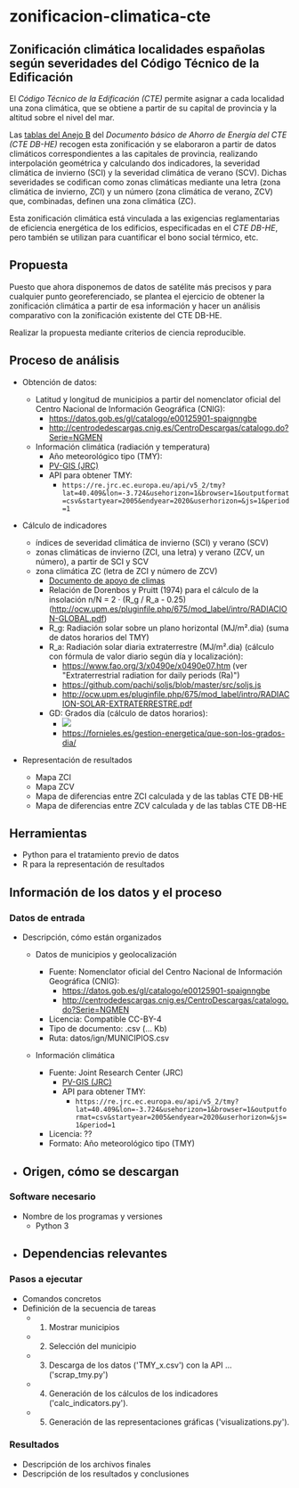 # zonificacion-climatica-cte

## Zonificación climática localidades españolas según severidades del Código Técnico de la Edificación

El *Código Técnico de la Edificación (CTE)* permite asignar a cada localidad una zona climática, que se obtiene a partir de su capital de provincia y la altitud sobre el nivel del mar.

Las [tablas del Anejo B](https://www.codigotecnico.org/pdf/Documentos/HE/DccHE.pdf) del *Documento básico de Ahorro de Energía del CTE (CTE DB-HE)* recogen esta zonificación y se elaboraron a partir de datos climáticos correspondientes a las capitales de provincia, realizando interpolación geométrica y calculando dos indicadores, la severidad climática de invierno (SCI) y la severidad climática de verano (SCV). Dichas severidades se codifican como zonas climáticas mediante una letra (zona climática de invierno, ZCI) y un número (zona climática de verano, ZCV) que, combinadas, definen una zona climática (ZC).

Esta zonificación climática está vinculada a las exigencias reglamentarias de eficiencia energética de los edificios, especificadas en el *CTE DB-HE*, pero también se utilizan para cuantificar el bono social térmico, etc.

## Propuesta

Puesto que ahora disponemos de datos de satélite más precisos y para cualquier punto georeferenciado, se plantea el ejercicio de obtener la zonificación climática a partir de esa información y hacer un análisis comparativo con la zonificación existente del CTE DB-HE.

Realizar la propuesta mediante criterios de ciencia reproducible.

## Proceso de análisis

- Obtención de datos:
  - Latitud y longitud de municipios a partir del nomenclator oficial del Centro Nacional de Información Geográfica (CNIG):
    - https://datos.gob.es/gl/catalogo/e00125901-spaignngbe
    - http://centrodedescargas.cnig.es/CentroDescargas/catalogo.do?Serie=NGMEN
  - Información climática (radiación y temperatura)
    - Año meteorológico tipo (TMY):
    - [PV-GIS (JRC)](https://re.jrc.ec.europa.eu/pvg_tools/en/)
    - API para obtener TMY:
      - `https://re.jrc.ec.europa.eu/api/v5_2/tmy?lat=40.409&lon=-3.724&usehorizon=1&browser=1&outputformat=csv&startyear=2005&endyear=2020&userhorizon=&js=1&period=1`
- Cálculo de indicadores
  - índices de severidad climática de invierno (SCI) y verano (SCV)
  - zonas climáticas de invierno (ZCI, una letra) y verano (ZCV, un número), a partir de SCI y SCV
  - zona climática ZC (letra de ZCI y número de ZCV)
    - [Documento de apoyo de climas](https://www.codigotecnico.org/pdf/Documentos/HE/20170202-DOC-DB-HE-0-Climas%20de%20referencia.pdf)
    - Relación de Dorenbos y Pruitt (1974) para el cálculo de la insolación n/N = 2 · (R_g / R_a - 0.25) (http://ocw.upm.es/pluginfile.php/675/mod_label/intro/RADIACION-GLOBAL.pdf)
    - R_g: Radiación solar sobre un plano horizontal (MJ/m².dia) (suma de datos horarios del TMY)
    - R_a: Radiación solar diaria extraterrestre (MJ/m².dia) (cálculo con fórmula de valor diario según día y localización):
      - https://www.fao.org/3/x0490e/x0490e07.htm (ver "Extraterrestrial radiation for daily periods (Ra)")
      - https://github.com/pachi/soljs/blob/master/src/soljs.js
      - http://ocw.upm.es/pluginfile.php/675/mod_label/intro/RADIACION-SOLAR-EXTRATERRESTRE.pdf
    - GD: Grados día (cálculo de datos horarios):
      - <img src="https://render.githubusercontent.com/render/math?math=GD_{T_b} = \sum {{T_b - T_{ah}} \over 24} \cdot \left\lfloor T_b > T_{ah} \right\rfloor">
      <!-- GD_Tb = Sum( ((Tb - Tah) / 24) si Tb > Tah, o 0 si Tb <= Tah). -->
      - https://fornieles.es/gestion-energetica/que-son-los-grados-dia/
      
- Representación de resultados
  - Mapa ZCI
  - Mapa ZCV
  - Mapa de diferencias entre ZCI calculada y de las tablas CTE DB-HE
  - Mapa de diferencias entre ZCV calculada y de las tablas CTE DB-HE

## Herramientas

- Python para el tratamiento previo de datos
- R para la representación de resultados

## Información de los datos y el proceso

### Datos de entrada

- Descripción, cómo están organizados

    - Datos de municipios y geolocalización
        - Fuente: Nomenclator oficial del Centro Nacional de Información Geográfica (CNIG):
            - https://datos.gob.es/gl/catalogo/e00125901-spaignngbe
            - http://centrodedescargas.cnig.es/CentroDescargas/catalogo.do?Serie=NGMEN
        - Licencia: Compatible CC-BY-4
        - Tipo de documento: .csv (... Kb)
        - Ruta: datos/ign/MUNICIPIOS.csv
     
    - Información climática
        - Fuente: Joint Research Center (JRC)
            - [PV-GIS (JRC)](https://re.jrc.ec.europa.eu/pvg_tools/en/)
            - API para obtener TMY:
              - `https://re.jrc.ec.europa.eu/api/v5_2/tmy?lat=40.409&lon=-3.724&usehorizon=1&browser=1&outputformat=csv&startyear=2005&endyear=2020&userhorizon=&js=1&period=1`
        - Licencia: ??
        - Formato: Año meteorológico tipo (TMY)

- Origen, cómo se descargan
    - 
### Software necesario
- Nombre de los programas y versiones
    - Python 3
- Dependencias relevantes
    - 
### Pasos a ejecutar
- Comandos concretos
- Definición de la secuencia de tareas
    - 1) Mostrar municipios
    - 2) Selección del municipio
    - 3) Descarga de los datos ('TMY_x.csv') con la API ... ('scrap_tmy.py')
    - 4) Generación de los cálculos de los indicadores ('calc_indicators.py').
    - 5) Generación de las representaciones gráficas ('visualizations.py'). 
 
### Resultados
- Descripción de los archivos finales
- Descripción de los resultados y conclusiones
